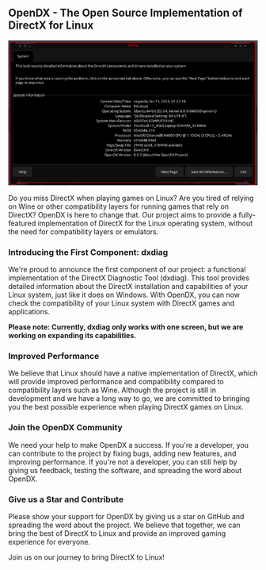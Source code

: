 <h2>OpenDX - The Open Source Implementation of DirectX for Linux</h2>

![](./img/print.png)

<p>Do you miss DirectX when playing games on Linux? Are you tired of relying on Wine or other compatibility layers for running games that rely on DirectX? OpenDX is here to change that. Our project aims to provide a fully-featured implementation of DirectX for the Linux operating system, without the need for compatibility layers or emulators.</p><h3>Introducing the First Component: dxdiag</h3><p>We're proud to announce the first component of our project: a functional implementation of the DirectX Diagnostic Tool (dxdiag). This tool provides detailed information about the DirectX installation and capabilities of your Linux system, just like it does on Windows. With OpenDX, you can now check the compatibility of your Linux system with DirectX games and applications.</p><p><strong>Please note: Currently, dxdiag only works with one screen, but we are working on expanding its capabilities.</strong></p><h3>Improved Performance</h3><p>We believe that Linux should have a native implementation of DirectX, which will provide improved performance and compatibility compared to compatibility layers such as Wine. Although the project is still in development and we have a long way to go, we are committed to bringing you the best possible experience when playing DirectX games on Linux.</p><h3>Join the OpenDX Community</h3><p>We need your help to make OpenDX a success. If you're a developer, you can contribute to the project by fixing bugs, adding new features, and improving performance. If you're not a developer, you can still help by giving us feedback, testing the software, and spreading the word about OpenDX.</p><h3>Give us a Star and Contribute</h3><p>Please show your support for OpenDX by giving us a star on GitHub and spreading the word about the project. We believe that together, we can bring the best of DirectX to Linux and provide an improved gaming experience for everyone.</p><p>Join us on our journey to bring DirectX to Linux!</p>
